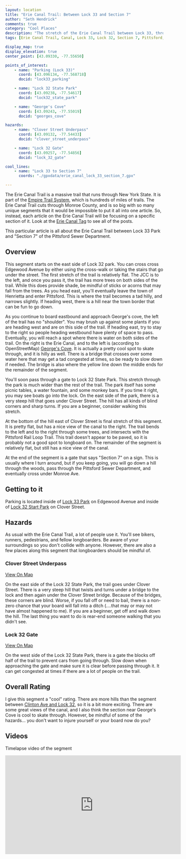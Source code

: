 ```yaml
--- 
layout: location
title: "Erie Canal Trail: Between Lock 33 and Section 7"
author: "Seth Hendrick"
comments: true
category: "Cool Places"
description: "The stretch of the Erie Canal Trail between Lock 33, through Lock 32, and ends at Section 7"
tags: [Erie Canal Trail, Canal, Lock 33, Lock 32, Section 7, Pittsford, Henrietta]

display_map: true
display_elevation: true
center_point: [43.09330, -77.55650]

points_of_interest:
    - name: "Parking (Lock 33)"
      coord: [43.096134, -77.568718]
      docid: "lock33_parking"

    - name: "Lock 32 State Park"
      coord: [43.09238, -77.54617]
      docid: "lock32_state_park"

    - name: "George's Cove"
      coord: [43.09243, -77.55019]
      docid: "georges_cove"

hazards:
    - name: "Clover Street Underpass"
      coord: [43.09132, -77.54433]
      docid: "clover_street_underpass"

    - name: "Lock 32 Gate"
      coord: [43.09257, -77.54856]
      docid: "lock_32_gate"

cool_lines:
    - name: "Lock 33 to Section 7"
      coords: "./gpxdata/erie_canal_lock_33_section_7.gpx"

---
```


The Erie Canal Trail is a massive trail that runs through New York State.  It is part of the [Empire Trail System](https://en.wikipedia.org/wiki/Empire_State_Trail), which is hundreds of miles of trails.  The Erie Canal Trail cuts through Monroe County, and is so big with so many unique segments that it would be impossible to put it all into one article.  So, instead, each article on the Erie Canal Trail will be focusing on a specific section of it.  Look at the [Erie Canal Tag](/tag/erie-canal-trail) to see all of the posts.

This particular article is all about the Erie Canal Trail between Lock 33 Park and "Section 7" of the Pittsford Sewer Department.

## Overview

This segment starts on the east side of Lock 32 park.  You can cross cross Edgewood Avenue by either using the cross-walk or taking the stairs that go under the street.  The first stretch of the trail is relatively flat.  The JCC is to the left, and once you pass it, the trail has more trees on both sides of the trail.  While this does provide shade, be mindful of sticks or acorns that may fall from the trees.  As you head east, you'll eventually leave the town of Henrietta and enter Pittsford.  This is where the trail becomes a tad hilly, and narrows slightly.  If heading west, there is a hill near the town border that can be fun to go down.

As you continue to board eastbound and approach George's cove, the left of the trail has no "shoulder".  You may brush up against some plants if you are heading west and are on this side of the trail.  If heading east, try to stay to the right so people heading westbound have plenty of space to pass.  Eventually, you will reach a spot where there is water on both sides of the trail.  On the right is the Erie Canal, and to the left is (according to OpenStreetMap) [George's Cove](#map_georges_cove).  It is actually a pretty cool spot to skate through, and it is hilly as well.  There is a bridge that crosses over some water here that may get a tad congested at times, so be ready to slow down if needed.  The bridge is also where the yellow line down the middle ends for the remainder of the segment.

You'll soon pass through a gate to Lock 32 State Park.  This stretch through the park is much wider than the rest of the trail.  The park itself has some picnic tables, a water fountain, and some monkey bars.  If you time it right, you may see boats go into the lock.  On the east side of the park, there is a very steep hill that goes under Clover Street.  The hill has all kinds of blind corners and sharp turns.  If you are a beginner, consider walking this stretch.

At the bottom of the hill east of Clover Street is final stretch of this segment.  It is pretty flat, but has a nice view of the canal to the right.  The trail bends to the left and to the right through some trees, and intersects with the Pittsford Rail Loop Trail.  This trail doesn't appear to be paved, so it is probably not a good spot to longboard on.  The remainder of the segment is relatively flat, but still has a nice view of the canal.

At the end of the segment is a gate that says "Section 7" on a sign.  This is usually where I turn around, but if you keep going, you will go down a hill through the woods, pass through the Pittsford Sewer Department, and eventually cross under Monroe Ave.

## Getting to it

Parking is located inside of <a href="#map" id="lock33_parking">Lock 33 Park</a> on Edgewood Avenue and inside of <a href="#map" id="lock32_state_park">Lock 32 Start Park</a> on Clover Street.

## Hazards

As usual with the Erie Canal Trail, a lot of people use it.  You'll see bikers, runners, pedestrians, and fellow longboarders.  Be aware of your surroundings so you don't collide with anyone.  However, there are also a few places along this segment that longboarders should be mindful of.

### Clover Street Underpass

<a href="#map" id="clover_street_underpass">View On Map</a>

On the east side of the Lock 32 State Park, the trail goes under Clover Street.  There is a very steep hill that twists and turns under a bridge to the lock and then again under the Clover Street bridge.  Because of the bridges, these corners are blind.  Worse, if you fall off or need to bail, there is a non-zero chance that your board will fall into a ditch (....that may or may not have almost happened to me).  If you are a beginner, get off and walk down the hill.  The last thing you want to do is rear-end someone walking that you didn't see.

### Lock 32 Gate

<a href="#map" id="lock_32_gate">View On Map</a>

On the west side of the Lock 32 State Park, there is a gate the blocks off half of the trail to prevent cars from going through.  Slow down when approaching the gate and make sure it is clear before passing through it.  It can get congested at times if there are a lot of people on the trail.

## Overall Rating

I give this segment a "cool" rating.  There are more hills than the segment between [Clinton Ave and Lock 32](/Cool%20Places/2020/09/07/ErieCanalClinton.html), so it is a bit more exciting.  There are some great views of the canal, and I also think the section near George's Cove is cool to skate through.  However, be mindful of some of the hazards... you don't want to injure yourself or your board now do you?

## Videos

Timelapse video of the segment

<iframe width="560" height="315" src="https://www.youtube.com/embed/NlkCflkWl2A" frameborder="0" allow="accelerometer; autoplay; clipboard-write; encrypted-media; gyroscope; picture-in-picture" allowfullscreen></iframe>
